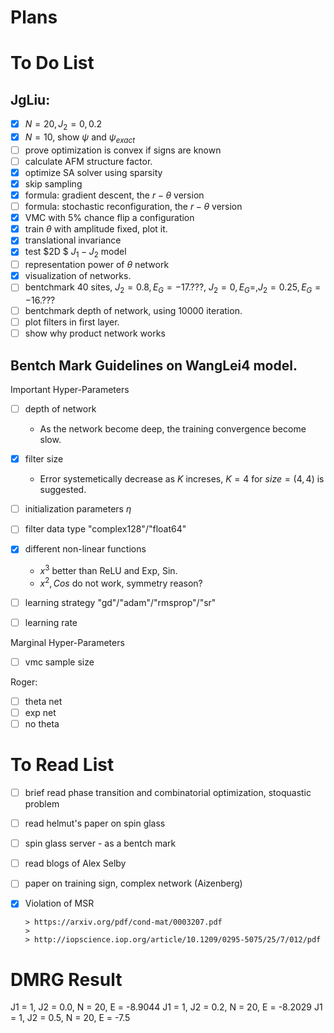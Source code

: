 Plans
============================

# To Do List

## JgLiu:

- [x] $N = 20, J_2 = 0, 0.2$
- [x] $N = 10$, show $\psi$ and $\psi_{exact}$
- [ ] prove optimization is convex if signs are known
- [ ] calculate AFM structure factor.
- [x] optimize SA solver using sparsity
- [x] skip sampling
- [x] formula: gradient descent, the $r-\theta$ version
- [ ] formula: stochastic reconfiguration, the $r-\theta$ version
- [x] VMC with 5% chance flip a configuration
- [x] train $\theta$ with amplitude fixed, plot it.
- [x] translational invariance
- [x] test $2D $ $J_1-J_2$ model
- [ ] representation power of $\theta$ network
- [x] visualization of networks.
- [ ] bentchmark 40 sites, $J_2= 0.8, E_G =-17.???$, $J_2=0, E_G=$,$J_2=0.25, E_G=-16.???$
- [ ] bentchmark depth of network, using 10000 iteration.
- [ ] plot filters in first layer.
- [ ] show why product network works

## Bentch Mark Guidelines on WangLei4 model.

Important Hyper-Parameters

- [ ] depth of network
  * As the network become deep, the training convergence become slow.
- [x] filter size
  * Error systemetically decrease as $K$ increses, $K=4$ for $size = (4,4)$ is suggested.

- [ ] initialization parameters $\eta$
- [ ] filter data type "complex128"/"float64"
- [x] different non-linear functions
  * $x^3$ better than ReLU and Exp, Sin.
  * $x^2, Cos$ do not work, symmetry reason?

- [ ] learning strategy "gd"/"adam"/"rmsprop"/"sr"
- [ ] learning rate

Marginal Hyper-Parameters
- [ ] vmc sample size

Roger:

- [ ] theta net
- [ ] exp net
- [ ] no theta

# To Read List
- [ ] brief read phase transition and combinatorial optimization, stoquastic problem

- [ ] read helmut's paper on spin glass

- [ ] spin glass server - as a bentch mark

- [ ] read blogs of Alex Selby

- [ ] paper on training sign, complex network (Aizenberg)

- [x] Violation of MSR

      > https://arxiv.org/pdf/cond-mat/0003207.pdf
      >
      > http://iopscience.iop.org/article/10.1209/0295-5075/25/7/012/pdf

# DMRG Result
J1 = 1, J2 = 0.0, N = 20, E = -8.9044
J1 = 1, J2 = 0.2, N = 20, E = -8.2029
J1 = 1, J2 = 0.5, N = 20, E = -7.5
